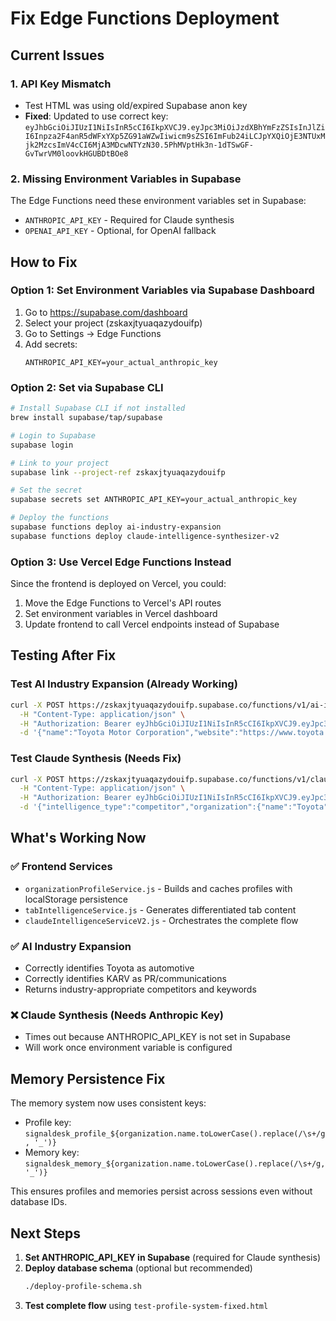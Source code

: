 # Fix Edge Functions Deployment

## Current Issues

### 1. API Key Mismatch
- Test HTML was using old/expired Supabase anon key
- **Fixed**: Updated to use correct key: `eyJhbGciOiJIUzI1NiIsInR5cCI6IkpXVCJ9.eyJpc3MiOiJzdXBhYmFzZSIsInJlZiI6Inpza2F4anR5dWFxYXp5ZG91aWZwIiwicm9sZSI6ImFub24iLCJpYXQiOjE3NTUxMjk2MzcsImV4cCI6MjA3MDcwNTYzN30.5PhMVptHk3n-1dTSwGF-GvTwrVM0loovkHGUBDtBOe8`

### 2. Missing Environment Variables in Supabase
The Edge Functions need these environment variables set in Supabase:
- `ANTHROPIC_API_KEY` - Required for Claude synthesis
- `OPENAI_API_KEY` - Optional, for OpenAI fallback

## How to Fix

### Option 1: Set Environment Variables via Supabase Dashboard
1. Go to https://supabase.com/dashboard
2. Select your project (zskaxjtyuaqazydouifp)
3. Go to Settings → Edge Functions
4. Add secrets:
   ```
   ANTHROPIC_API_KEY=your_actual_anthropic_key
   ```

### Option 2: Set via Supabase CLI
```bash
# Install Supabase CLI if not installed
brew install supabase/tap/supabase

# Login to Supabase
supabase login

# Link to your project
supabase link --project-ref zskaxjtyuaqazydouifp

# Set the secret
supabase secrets set ANTHROPIC_API_KEY=your_actual_anthropic_key

# Deploy the functions
supabase functions deploy ai-industry-expansion
supabase functions deploy claude-intelligence-synthesizer-v2
```

### Option 3: Use Vercel Edge Functions Instead
Since the frontend is deployed on Vercel, you could:
1. Move the Edge Functions to Vercel's API routes
2. Set environment variables in Vercel dashboard
3. Update frontend to call Vercel endpoints instead of Supabase

## Testing After Fix

### Test AI Industry Expansion (Already Working)
```bash
curl -X POST https://zskaxjtyuaqazydouifp.supabase.co/functions/v1/ai-industry-expansion \
  -H "Content-Type: application/json" \
  -H "Authorization: Bearer eyJhbGciOiJIUzI1NiIsInR5cCI6IkpXVCJ9.eyJpc3MiOiJzdXBhYmFzZSIsInJlZiI6Inpza2F4anR5dWFxYXp5ZG91aWZwIiwicm9sZSI6ImFub24iLCJpYXQiOjE3NTUxMjk2MzcsImV4cCI6MjA3MDcwNTYzN30.5PhMVptHk3n-1dTSwGF-GvTwrVM0loovkHGUBDtBOe8" \
  -d '{"name":"Toyota Motor Corporation","website":"https://www.toyota.com","description":"Global automotive manufacturer"}'
```

### Test Claude Synthesis (Needs Fix)
```bash
curl -X POST https://zskaxjtyuaqazydouifp.supabase.co/functions/v1/claude-intelligence-synthesizer-v2 \
  -H "Content-Type: application/json" \
  -H "Authorization: Bearer eyJhbGciOiJIUzI1NiIsInR5cCI6IkpXVCJ9.eyJpc3MiOiJzdXBhYmFzZSIsInJlZiI6Inpza2F4anR5dWFxYXp5ZG91aWZwIiwicm9sZSI6ImFub24iLCJpYXQiOjE3NTUxMjk2MzcsImV4cCI6MjA3MDcwNTYzN30.5PhMVptHk3n-1dTSwGF-GvTwrVM0loovkHGUBDtBOe8" \
  -d '{"intelligence_type":"competitor","organization":{"name":"Toyota","industry":"automotive"},"goals":{},"mcp_data":{},"timeframe":"24h"}'
```

## What's Working Now

### ✅ Frontend Services
- `organizationProfileService.js` - Builds and caches profiles with localStorage persistence
- `tabIntelligenceService.js` - Generates differentiated tab content
- `claudeIntelligenceServiceV2.js` - Orchestrates the complete flow

### ✅ AI Industry Expansion
- Correctly identifies Toyota as automotive
- Correctly identifies KARV as PR/communications
- Returns industry-appropriate competitors and keywords

### ❌ Claude Synthesis (Needs Anthropic Key)
- Times out because ANTHROPIC_API_KEY is not set in Supabase
- Will work once environment variable is configured

## Memory Persistence Fix

The memory system now uses consistent keys:
- Profile key: `signaldesk_profile_${organization.name.toLowerCase().replace(/\s+/g, '_')}`
- Memory key: `signaldesk_memory_${organization.name.toLowerCase().replace(/\s+/g, '_')}`

This ensures profiles and memories persist across sessions even without database IDs.

## Next Steps

1. **Set ANTHROPIC_API_KEY in Supabase** (required for Claude synthesis)
2. **Deploy database schema** (optional but recommended)
   ```bash
   ./deploy-profile-schema.sh
   ```
3. **Test complete flow** using `test-profile-system-fixed.html`